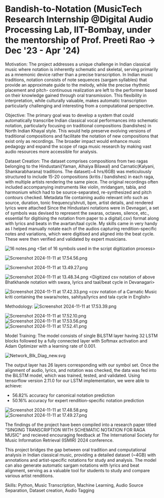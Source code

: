 # Bandish-to-Notation (MusicTech Research Internship @Digital Audio Processing Lab, IIT-Bombay, under the mentorship of Prof. Preeti Rao -> Dec '23 - Apr '24)

Motivation:
The project addresses a unique challenge in Indian classical music where notation is inherently schematic and skeletal, serving primarily as a mnemonic device rather than a precise transcription. In Indian music traditions, notation consists of note sequences (sargam syllables) that provide an approximate guide to the melody, while the precise rhythmic placement and pitch- continuous realization are left to the performer based on their knowledge gained through oral transmission. This flexibility in interpretation, while culturally valuable, makes automatic transcription particularly challenging and interesting from a computational perspective.

Objective:
The primary goal was to develop a system that could automatically transcribe Indian classical vocal performances into schematic notation, particularly focusing on traditional compositions (bandishes) in North Indian Khayal style. This would help preserve evolving versions of traditional compositions and facilitate the notation of new compositions that exist only as recordings. The broader impact would enhance music pedagogy and expand the scope of raga music research by making vast audio resources more accessible for analysis.

Dataset Creation:
The dataset comprises compositions from two ragas belonging to the Hindustani(Yaman, Alhaiya Bilawal) and Carnatic(Kalyani, Shankarabharana) traditions.
The dataset(~4 hrs/6GB) was meticulously structured to include 15-20 compositions (kritis / bandishes) in each raga, with multiple artists rendering the same piece.
The original recordings often included accompanying instruments like violin, mridangam, tabla, and harmonium which had to be source-separated, re-synthesized and pitch contours checked.
Metadata file containing audio relevant info such as source, duration, tonic frequency/shruti, bpm, artist details, and rendered lyrics were attached
Since the Hindustani notations were in Devnagari, a set of symbols was devised to represent the swaras, octaves, silence, etc., essential for digitising the notation from paper to a digital(.csv) format along with lyrics and beats in the avartan/taal cycle.
My skills came in very handy as I helped manually notate each of the audios capturing rendition-specific notes and variations, which were digitised and aligned into the beat cycle. These were then verified and validated by expert musicians.

![16 notes.png](https://prod-files-secure.s3.us-west-2.amazonaws.com/41c23b8e-74ea-499b-b84c-f5298716707d/d9fec7db-6b20-4d32-a273-8fc545bb321e/16_notes.png)
<Set of 16 symbols used in the script digitization process>

![Screenshot 2024-11-11 at 17.54.56.png](https://prod-files-secure.s3.us-west-2.amazonaws.com/41c23b8e-74ea-499b-b84c-f5298716707d/c6e411d9-1477-4204-be49-8c2c8d49cf91/Screenshot_2024-11-11_at_17.54.56.png)
<Summary of the dataset>

![Screenshot 2024-11-11 at 13.49.27.png](https://prod-files-secure.s3.us-west-2.amazonaws.com/41c23b8e-74ea-499b-b84c-f5298716707d/94c99188-a609-4368-a171-36f9c0290d5b/Screenshot_2024-11-11_at_13.49.27.png)
<An image of a Bhatkhande bandish notation>

![Screenshot 2024-11-11 at 13.48.34.png](https://prod-files-secure.s3.us-west-2.amazonaws.com/41c23b8e-74ea-499b-b84c-f5298716707d/e40ff841-6bd8-4fd5-9b96-6328379b5996/Screenshot_2024-11-11_at_13.48.34.png)
<Digitized csv notation of above Bhatkhande notation with swara, lyrics and taal/beat cycle in Devanagari>

![Screenshot 2024-11-11 at 17.42.33.png](https://prod-files-secure.s3.us-west-2.amazonaws.com/41c23b8e-74ea-499b-b84c-f5298716707d/746e6f9e-808c-472c-85bd-1110f9a8bd1e/Screenshot_2024-11-11_at_17.42.33.png)
<csv notation of a Carnatic Music kriti containing the swara/notes, sahitya/lyrics and tala cycle in English>

Methodology:
![Screenshot 2024-11-11 at 17.53.39.png](https://prod-files-secure.s3.us-west-2.amazonaws.com/41c23b8e-74ea-499b-b84c-f5298716707d/f3e6c8e6-3825-4322-b765-bef8bbf176cc/Screenshot_2024-11-11_at_17.53.39.png)
<Diagrammatic represesntation of the project pipeline>

![Screenshot 2024-11-11 at 17.52.10.png](https://prod-files-secure.s3.us-west-2.amazonaws.com/41c23b8e-74ea-499b-b84c-f5298716707d/8dfdd767-0692-4b0b-a9c1-e753bafbcdb6/Screenshot_2024-11-11_at_17.52.10.png)
![Screenshot 2024-11-11 at 17.53.56.png](https://prod-files-secure.s3.us-west-2.amazonaws.com/41c23b8e-74ea-499b-b84c-f5298716707d/03a2745e-900e-43bc-900a-92a6cae70364/Screenshot_2024-11-11_at_17.53.56.png)
![Screenshot 2024-11-11 at 17.52.41.png](https://prod-files-secure.s3.us-west-2.amazonaws.com/41c23b8e-74ea-499b-b84c-f5298716707d/44435cd0-edcb-4001-8967-06a9cea9daf0/Screenshot_2024-11-11_at_17.52.41.png)
<Median-value based notation evaluation>

Model Training: 
The model consists of single BiLSTM layer having 32 LSTM blocks followed by a fully connected layer with Softmax activation and Adam Optimizer with a learning rate of 0.001.

![Network_Blk_Diag_new.svg](https://prod-files-secure.s3.us-west-2.amazonaws.com/41c23b8e-74ea-499b-b84c-f5298716707d/2d52bd20-e076-486e-bfc3-bccd09ec5dc4/Network_Blk_Diag_new.svg)
<Flow Chart depicting the model architecture>

The output layer has 26 layers corresponding with our symbol set. Once the alignment of audio, lyrics, and notation was checked, the data was fed into the BiLSTM model, which was trained, tested, and validated.
Using tensorflow version 2.11.0 for our LSTM implementation, we were able to achieve:
- 56.82% accuracy for canonical notation prediction
- 50.16% accuracy for expert rendition-specific notation prediction

![Screenshot 2024-11-11 at 17.48.58.png](https://prod-files-secure.s3.us-west-2.amazonaws.com/41c23b8e-74ea-499b-b84c-f5298716707d/ecc2066c-4d2f-4050-81d8-716bbe5d17c3/Screenshot_2024-11-11_at_17.48.58.png)
![Screenshot 2024-11-11 at 17.49.27.png](https://prod-files-secure.s3.us-west-2.amazonaws.com/41c23b8e-74ea-499b-b84c-f5298716707d/98180359-984f-4c9f-b22e-a262a646c1cd/Screenshot_2024-11-11_at_17.49.27.png)

The findings of the project have been compiled into a research paper titled “SINGING TRANSCRIPTION WITH SCHEMATIC NOTATION FOR RAGA MUSIC“ and recieved encouraging feedback at The International Society for Music Information Retrieval (ISMIR) 2024 conference.

This project bridges the gap between oral tradition and computational analysis in Indian classical music, providing a detailed dataset (~4GB) with annotations and artist-specific notations for study and analysis. The model can also generate automatic sargam notations with lyrics and beat alignment, serving as a valuable tool for students to study and compare various artist renditions.

Skills: Python, Music Transcription, Machine Learning, Audio Source Separation, Dataset creation, Audio Tagging
